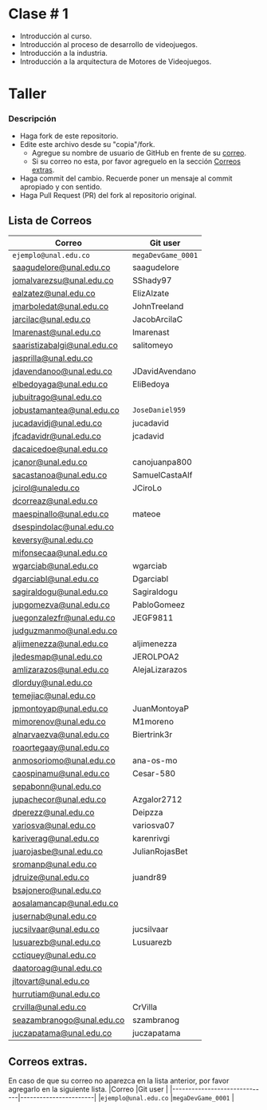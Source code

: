 # Clase # 1

- Introducción al curso.
- Introducción al proceso de desarrollo de videojuegos.
- Introducción a la industria.
- Introducción a la arquitectura de Motores de Videojuegos.

# Taller

### Descripción
- Haga fork de este repositorio.
- Edite este archivo desde su "copia"/fork.
  - Agregue su nombre de usuario de GitHub en frente de su [correo](#lista-de-correos).
  - Si su correo no esta, por favor agreguelo en la sección [Correos extras](#correos-extras).
- Haga commit del cambio. Recuerde poner un mensaje al commit apropiado y con sentido.
- Haga Pull Request (PR) del fork al repositorio original.


## Lista de Correos
|Correo                        |Git user               |
|------------------------------|-----------------------|
|`ejemplo@unal.edu.co`         |`megaDevGame_0001`     |
|saagudelore@unal.edu.co       |saagudelore            |
|jomalvarezsu@unal.edu.co      |SShady97               |
|ealzatez@unal.edu.co          |ElizAlzate             |
|jmarboledat@unal.edu.co       |JohnTreeland           |
|jarcilac@unal.edu.co          |JacobArcilaC           |
|lmarenast@unal.edu.co         |lmarenast              |
|saaristizabalgi@unal.edu.co   |salitomeyo             |
|jasprilla@unal.edu.co         |                       |
|jdavendanoo@unal.edu.co       |JDavidAvendano         |
|elbedoyaga@unal.edu.co        |EliBedoya              |
|jubuitrago@unal.edu.co        |                       |
|jobustamantea@unal.edu.co     |`JoseDaniel959`        |
|jucadavidj@unal.edu.co        |jucadavid              |
|jfcadavidr@unal.edu.co        |jcadavid               |
|dacaicedoe@unal.edu.co        |                       |
|jcanor@unal.edu.co            |canojuanpa800          |
|sacastanoa@unal.edu.co        |SamuelCastaAlf         |
|jcirol@unaledu.co             |JCiroLo                |
|dcorreaz@unal.edu.co          |                       |
|maespinallo@unal.edu.co       |mateoe                 |
|dsespindolac@unal.edu.co      |                       |
|keversy@unal.edu.co           |                       |
|mifonsecaa@unal.edu.co        |                       |
|wgarciab@unal.edu.co          |wgarciab               |
|dgarciabl@unal.edu.co         |Dgarciabl              |
|sagiraldogu@unal.edu.co       |Sagiraldogu            |
|jupgomezva@unal.edu.co        |PabloGomeez            |
|juegonzalezfr@unal.edu.co     |JEGF9811               |
|judguzmanmo@unal.edu.co       |                       |
|aljimenezza@unal.edu.co       |aljimenezza            |
|jledesmap@unal.edu.co         |JEROLPOA2              |
|amlizarazos@unal.edu.co       |AlejaLizarazos         |
|dlorduy@unal.edu.co           |                       |
|temejiac@unal.edu.co          |                       |
|jpmontoyap@unal.edu.co        |JuanMontoyaP           |
|mimorenov@unal.edu.co         |M1moreno               |
|alnarvaezva@unal.edu.co       |Biertrink3r            |
|roaortegaay@unal.edu.co       |                       |
|anmosoriomo@unal.edu.co       |ana-os-mo              |
|caospinamu@unal.edu.co        |Cesar-580              |
|sepabonn@unal.edu.co          |                       |
|jupachecor@unal.edu.co        |Azgalor2712            |
|dperezz@unal.edu.co           |Deipzza                |
|variosva@unal.edu.co          |variosva07             |
|kariverag@unal.edu.co         |karenrivgi             |
|juarojasbe@unal.edu.co        |JulianRojasBet         |
|sromanp@unal.edu.co           |                       |
|jdruize@unal.edu.co           |juandr89               |
|bsajonero@unal.edu.co         |                       |
|aosalamancap@unal.edu.co      |                       |
|jusernab@unal.edu.co          |                       |
|jucsilvaar@unal.edu.co        |jucsilvaar             |
|lusuarezb@unal.edu.co         |Lusuarezb              |
|cctiquey@unal.edu.co          |                       |
|daatoroag@unal.edu.co         |                       |
|jltovart@unal.edu.co          |                       |
|hurrutiam@unal.edu.co         |                       |
|crvilla@unal.edu.co           |CrVilla                |
|seazambranogo@unal.edu.co     |szambranog             |
|juczapatama@unal.edu.co       |juczapatama            |

           
## Correos extras.
En caso de que su correo no aparezca en la lista anterior, por favor agregarlo en la siguiente lista.
|Correo                        |Git user               |
|------------------------------|-----------------------|
|`ejemplo@unal.edu.co`         |`megaDevGame_0001`     |
